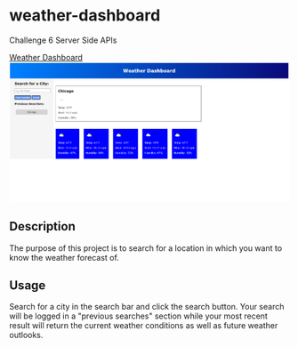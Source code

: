 # weather-dashboard
Challenge 6 Server Side APIs

[Weather Dashboard](https://sammythyst.github.io/weather-dashboard/)
![Weather Dashboard](./assets/mainpage.png)

## Description
The purpose of this project is to search for a location in which you want to know the weather forecast of. 

## Usage
Search for a city in the search bar and click the search button. Your search will be logged in a "previous searches" section while your most recent result will return the current weather conditions as well as future weather outlooks.